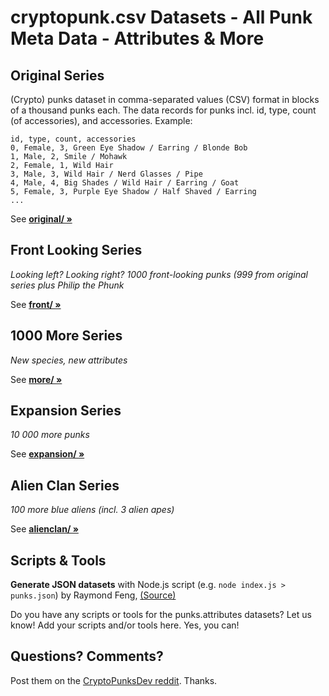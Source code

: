 # cryptopunk.csv Datasets - All Punk Meta Data - Attributes & More

  

## Original Series

(Crypto) punks dataset in comma-separated values (CSV) format
in blocks of a thousand punks each.
The data records for punks
incl. id, type, count (of accessories), and accessories.
Example:

```
id, type, count, accessories
0, Female, 3, Green Eye Shadow / Earring / Blonde Bob
1, Male, 2, Smile / Mohawk
2, Female, 1, Wild Hair
3, Male, 3, Wild Hair / Nerd Glasses / Pipe
4, Male, 4, Big Shades / Wild Hair / Earring / Goat
5, Female, 3, Purple Eye Shadow / Half Shaved / Earring
...
```

See [**original/ »**](original)



## Front Looking Series

_Looking left? Looking right? 1000 front-looking punks (999 from original series plus Philip the Phunk_

See [**front/ »**](front)



## 1000 More Series

_New species, new attributes_


See [**more/ »**](more)


## Expansion Series

_10 000 more punks_

See [**expansion/ »**](expansion)



## Alien Clan Series

_100 more blue aliens (incl. 3 alien apes)_

See [**alienclan/ »**](alienclan)






## Scripts & Tools

**Generate JSON datasets**  with Node.js script (e.g. `node index.js > punks.json`) by Raymond Feng, [(Source)](https://github.com/raymondfeng/punks.attributes#generate-json)



Do you have any scripts or tools for the punks.attributes datasets? Let us know!
Add your scripts and/or tools here. Yes, you can!



## Questions? Comments?

Post them on the [CryptoPunksDev reddit](https://old.reddit.com/r/CryptoPunksDev). Thanks.

